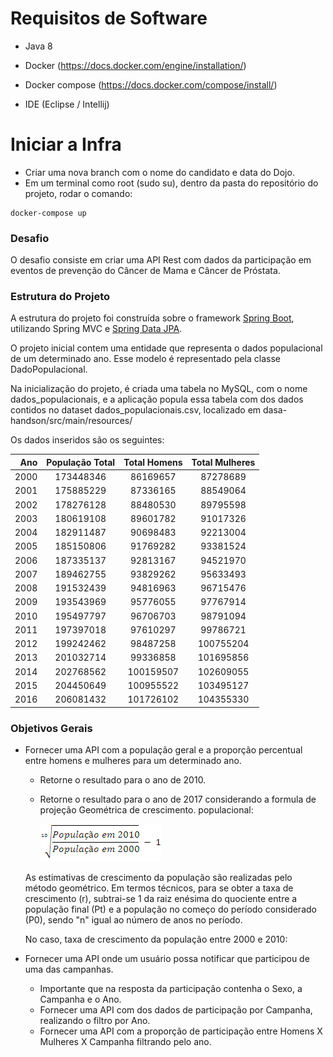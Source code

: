 # Requisitos de Software #

* Java 8 

* Docker (https://docs.docker.com/engine/installation/)

* Docker compose (https://docs.docker.com/compose/install/)

* IDE (Eclipse / Intellij)

# Iniciar a Infra #

* Criar uma nova branch com o nome do candidato e data do Dojo.
* Em um terminal como root (sudo su), dentro da pasta do repositório do projeto, rodar o comando:

```
docker-compose up
```

### Desafio

O desafio consiste em criar uma API Rest com dados da participação em eventos de prevenção do Câncer de Mama e Câncer de Próstata.

### Estrutura do Projeto

A estrutura do projeto foi construída sobre o framework [Spring Boot](https://projects.spring.io/spring-boot/), utilizando Spring MVC e [Spring Data JPA](http://projects.spring.io/spring-data-jpa/).

O projeto inicial contem uma entidade que representa o dados populacional de um determinado ano. Esse modelo é representado pela classe DadoPopulacional.

Na inicialização do projeto, é criada uma tabela no MySQL, com o nome dados_populacionais, e a aplicação popula essa tabela com dos dados contidos no dataset dados_populacionais.csv, localizado em 
dasa-handson/src/main/resources/

Os dados inseridos são os seguintes:

Ano    | População Total   | Total Homens  | Total Mulheres
------:| :--------------:  | :------------:| :----------------:
2000|173448346|86169657|87278689
2001|175885229|87336165|88549064
2002|178276128|88480530|89795598
2003|180619108|89601782|91017326
2004|182911487|90698483|92213004
2005|185150806|91769282|93381524
2006|187335137|92813167|94521970
2007|189462755|93829262|95633493
2008|191532439|94816963|96715476
2009|193543969|95776055|97767914
2010|195497797|96706703|98791094
2011|197397018|97610297|99786721
2012|199242462|98487258|100755204
2013|201032714|99336858|101695856
2014|202768562|100159507|102609055
2015|204450649|100955522|103495127
2016|206081432|101726102|104355330

### Objetivos Gerais
 - Fornecer uma API com a população geral e a proporção percentual entre homens e mulheres para um determinado ano.
    - Retorne o resultado para o ano de 2010.
    - Retorne o resultado para o ano de 2017 considerando a formula de projeção Geométrica de crescimento.
      populacional:
      
       ![crescimento_pop.png](https://github.com/pereira-cit/dojo-java-rest/blob/master/2897701646-crescimento_pop.png)
      
     As estimativas de crescimento da população são realizadas pelo método geométrico. Em termos
       técnicos, para se obter a taxa de crescimento (r), subtrai-se 1 da raiz enésima do quociente entre a
       população final (Pt) e a população no começo do período considerado (P0), sendo "n" igual ao número de anos no período.
      
      No caso, taxa de crescimento da população entre 2000 e 2010:
      
 - Fornecer uma API onde um usuário possa notificar que participou de uma das campanhas.
    - Importante que na resposta da participação contenha o Sexo, a Campanha e o Ano. 
    - Fornecer uma API com dos dados de participação por Campanha, realizando o filtro por Ano.
    - Fornecer uma API com a proporção de participação entre Homens X Mulheres X Campanha filtrando pelo ano.
